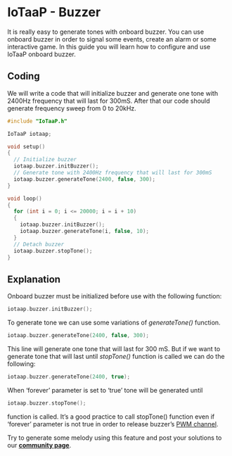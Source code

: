 # IoTaaP - Buzzer

It is really easy to generate tones with onboard buzzer. You can use onboard buzzer in order to signal some events, create an alarm or some interactive game. In this guide you will learn how to configure and use IoTaaP onboard buzzer.

## Coding

We will write a code that will initialize buzzer and generate one tone with 2400Hz frequency that will last for 300mS. After that our code should generate frequency sweep from 0 to 20kHz.
```cpp
#include "IoTaaP.h"

IoTaaP iotaap;

void setup()
{
  // Initialize buzzer
  iotaap.buzzer.initBuzzer();
  // Generate tone with 2400Hz frequency that will last for 300mS
  iotaap.buzzer.generateTone(2400, false, 300);
}

void loop()
{
  for (int i = 0; i <= 20000; i = i + 10)
  {
    iotaap.buzzer.initBuzzer();
    iotaap.buzzer.generateTone(i, false, 10);
  }
  // Detach buzzer
  iotaap.buzzer.stopTone();
}
```
## Explanation

Onboard buzzer must be initialized before use with the following function:
```cpp
iotaap.buzzer.initBuzzer();
```
To generate tone we can use some variations of _generateTone()_ function.
```cpp
iotaap.buzzer.generateTone(2400, false, 300);
```
This line will generate one tone that will last for 300 mS. But if we want to generate tone that will last until _stopTone()_ function is called we can do the following:
```cpp
iotaap.buzzer.generateTone(2400, true);
```
When ‘forever’ parameter is set to ‘true’ tone will be generated until
```cpp
iotaap.buzzer.stopTone();
```
function is called. It’s a good practice to call stopTone() function even if ‘forever’ parameter is not true in order to release buzzer’s [PWM channel](https://www.iotaap.io/instructions/iotaap-pwm/).

Try to generate some melody using this feature and post your solutions to our [**community page**](https://community.iotaap.io/).